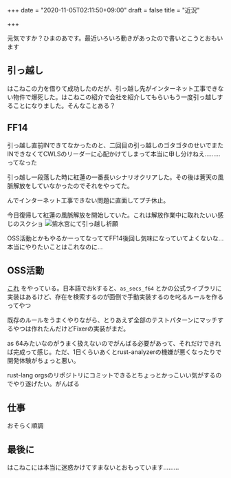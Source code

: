 +++
date = "2020-11-05T02:11:50+09:00"
draft = false
title = "近況"

+++

元気ですか？ひまのあです。最近いろいろ動きがあったので書いとこうとおもいます

## 引っ越し

はこねこの力を借りて成功したのだが、引っ越し先がインターネット工事できない物件で爆死した。はこねこの紹介で会社を紹介してもらいもう一度引っ越しすることになりました。そんなことある？

## FF14

引っ越し直前INできてなかったのと、二回目の引っ越しのゴタゴタのせいでまたINできなくてCWLSのリーダーに心配かけてしまって本当に申し分けねえ………ってなった

引っ越し一段落した時に紅蓮の一番長いシナリオクリアした。その後は蒼天の風脈解放をしていなかったのでそれをやってた。

んでインターネット工事できない問題に直面してプチ休止。

今日復帰して紅蓮の風脈解放を開始していた。これは解放作業中に取れたいい感じのスクショ
![紫水宮にて引っ越し祈願](https://lh3.googleusercontent.com/bWVkAnCEKzm_QhAQZWOPn5Qu4j7Nc1UJVPm6GDi46-ehiB-DAI6XSFKxibS2am6Q6nOutRFz9OlCHvRAameP6SPm04tttC9-xPsAxH9wOh4rOAl0vWS-B_2z2ckt5xirw29lsrh69d4yUaJvuyLjPpLKSAJ8mig4w_g0OWOyStP8j5fMHQjklHHsS1l5HiONDMagmf6ZRZ2gLjeiAeq0XgWwh_aWxqJ8jghWxSnX6fXucI6Dmwg4O-naeK8Tc3S9RRp5Rfgc2Ax-nT9Frqy5cLiIX-GHflnjHlZk2Z3qTCp1yv8AbB8_z07pFo-VzdZ-mHHvPV34g5SHCLx-D6QFVQbtbjj85Fid4TkORzjJH4dLZyVAMZ8xaNe3w9ntaw9wOm8lv22GIm-lfh0RtIj0QkXUn8lDxVjHEgUiPlbfyec6EKWHiThwL-rtlH-oDvofaQTE7FnWmcWtj6QJgJlqNCScYcy470YlEr9JZlTjJ4_HgGkHKhS51r225vqMcelQ3flHskhNZHzPLolgt4cX3sKVuBUgl1Lv4XiigU8FUt1utUEHru2CBVN-iHqICJmAAzyGReG_ZShD-piIMkcJ2EqmeWrKcKUW7SZ7fE8Orn3i6bFoRYk46gQqEIwV_aaVmaJK5Tnp-VFjURzKYQNxquabudyUkBnFCdqav7yLYs1DJ_XMCH_ZGiZX22j5mg=w1982-h657-no?authuser=0)

OSS活動とかもやるかーってなっててFF14後回し気味になっていてよくないな…本当にやりたいことはこれなのに…

## OSS活動

[これ](https://github.com/rust-lang/rust-clippy/issues/6068) をやっている。日本語でおkすると、`as_secs_f64` とかの公式ライブラリに実装はあるけど、存在を検索するのが面倒で手動実装するのを叱るルールを作るってやつ

既存のルールをうまくやりながら、とりあえず全部のテストパターンにマッチするやつは作れたんだけどFixerの実装がまだ。

as 64みたいなのがうまく扱えないのでがんばる必要があって、それだけできれば完成って感じ。ただ、1日くらいあくとrust-analyzerの機嫌が悪くなったりで開発体験がちょっと悪い。

rust-lang orgsのリポジトリにコミットできるとちょっとかっこいい気がするのでやり遂げたい。がんばる

## 仕事

おそらく順調

## 最後に

はこねこには本当に迷惑かけてすまないとおもっています………
